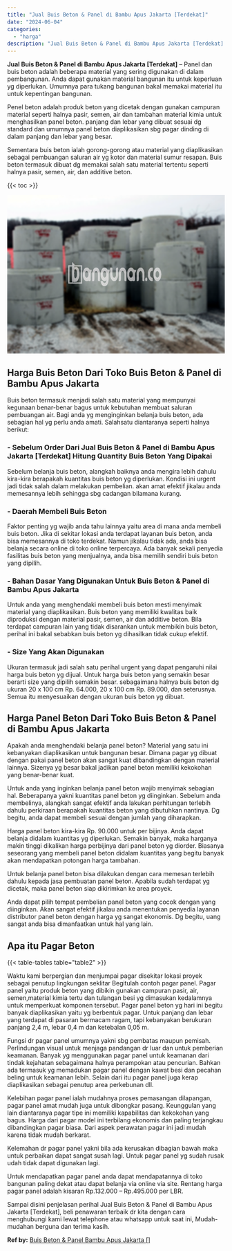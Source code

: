 ```yaml
---
title: "Jual Buis Beton & Panel di Bambu Apus Jakarta [Terdekat]"
date: "2024-06-04"
categories: 
  - "harga"
description: "Jual Buis Beton & Panel di Bambu Apus Jakarta [Terdekat]. Sampai disini penjelasan perihal Jual Buis Beton & Panel di Bambu Apus Jakarta [Terdekat], beli p..."
---
```


**Jual Buis Beton & Panel di Bambu Apus Jakarta \[Terdekat\]** – Panel dan buis beton adalah beberapa material yang sering digunakan di dalam pembangunan. Anda dapat gunakan material bangunan itu untuk keperluan yg diperlukan. Umumnya para tukang bangunan bakal memakai material itu untuk kepentingan bangunan.

Penel beton adalah produk beton yang dicetak dengan gunakan campuran material seperti halnya pasir, semen, air dan tambahan material kimia untuk menghasilkan panel beton. panjang dan lebar yang dibuat sesuai dg standard dan umumnya panel beton diaplikasikan sbg pagar dinding di dalam panjang dan lebar yang besar.

Sementara buis beton ialah gorong-gorong atau material yang diaplikasikan sebagai pembuangan saluran air yg kotor dan material sumur resapan. Buis beton termasuk dibuat dg memakai salah satu material tertentu seperti halnya pasir, semen, air, dan additive beton.

{{< toc >}}

![Jual Buis Beton & Panel di Bambu Apus Jakarta [Terdekat]](/images/jual-panel-buis-beton-murah-52.png)

## Harga Buis Beton Dari Toko Buis Beton & Panel di Bambu Apus Jakarta

Buis beton termasuk menjadi salah satu material yang mempunyai kegunaan benar-benar bagus untuk kebutuhan membuat saluran pembuangan air. Bagi anda yg menginginkan belanja buis beton, ada sebagian hal yg perlu anda amati. Salahsatu diantaranya seperti halnya berikut:

### \- Sebelum Order Dari Jual Buis Beton & Panel di Bambu Apus Jakarta \[Terdekat\] Hitung Quantity Buis Beton Yang Dipakai

Sebelum belanja buis beton, alangkah baiknya anda mengira lebih dahulu kira-kira berapakah kuantitas buis beton yg diperlukan. Kondisi ini urgent jadi tidak salah dalam melakukan pembelian. akan amat efektif jikalau anda memesannya lebih sehingga sbg cadangan bilamana kurang.

### \- Daerah Membeli Buis Beton

Faktor penting yg wajib anda tahu lainnya yaitu area di mana anda membeli buis beton. Jika di sekitar lokasi anda terdapat layanan buis beton, anda bisa memesannya di toko terdekat. Namun jikalau tidak ada, anda bisa belanja secara online di toko online terpercaya. Ada banyak sekali penyedia fasilitas buis beton yang menjualnya, anda bisa memilih sendiri buis beton yang dipilih.

### \- Bahan Dasar Yang Digunakan Untuk Buis Beton & Panel di Bambu Apus Jakarta

Untuk anda yang menghendaki membeli buis beton mesti menyimak material yang diaplikasikan. Buis beton yang memiliki kwalitas baik diproduksi dengan material pasir, semen, air dan additive beton. Bila terdapat campuran lain yang tidak disarankan untuk membikin buis beton, perihal ini bakal sebabkan buis beton yg dihasilkan tidak cukup efektif.

### \- Size Yang Akan Digunakan

Ukuran termasuk jadi salah satu perihal urgent yang dapat pengaruhi nilai harga buis beton yg dijual. Untuk harga buis beton yang semakin besar berarti size yang dipilih semakin besar. sebagaimana halnya buis beton dg ukuran 20 x 100 cm Rp. 64.000, 20 x 100 cm Rp. 89.000, dan seterusnya. Semua itu menyesuaikan dengan ukuran buis beton yg dibuat.

## Harga Panel Beton Dari Toko Buis Beton & Panel di Bambu Apus Jakarta

Apakah anda menghendaki belanja panel beton? Material yang satu ini kebanyakan diaplikasikan untuk bangunan besar. Dimana pagar yg dibuat dengan pakai panel beton akan sangat kuat dibandingkan dengan material lainnya. Sizenya yg besar bakal jadikan panel beton memiliki kekokohan yang benar-benar kuat.

Untuk anda yang inginkan belanja panel beton wajib menyimak sebagian hal. Beberapanya yakni kuantitas panel beton yg diinginkan. Sebelum anda membelinya, alangkah sangat efektif anda lakukan perhitungan terlebih dahulu perkiraan berapakah kuantitas beton yang dibutuhkan nantinya. Dg begitu, anda dapat membeli sesuai dengan jumlah yang diharapkan.

Harga panel beton kira-kira Rp. 90.000 untuk per bijinya. Anda dapat belanja didalam kuantitas yg diperlukan. Semakin banyak, maka harganya makin tinggi dikalikan harga perbijinya dari panel beton yg diorder. Biasanya seseorang yang membeli panel beton didalam kuantitas yang begitu banyak akan mendapatkan potongan harga tambahan.

Untuk belanja panel beton bisa dilakukan dengan cara memesan terlebih dahulu kepada jasa pembuatan panel beton. Apabila sudah terdapat yg dicetak, maka panel beton siap dikirimkan ke area proyek.

Anda dapat pilih tempat pembelian panel beton yang cocok dengan yang diinginkan. Akan sangat efektif jikalau anda menentukan penyedia layanan distributor panel beton dengan harga yg sangat ekonomis. Dg begitu, uang sangat anda bisa dimanfaatkan untuk hal yang lain.

## Apa itu Pagar Beton

{{< table-tables table="table2" >}}

Waktu kami berpergian dan menjumpai pagar disekitar lokasi proyek sebagai penutup lingkungan seklitar Begitulah contoh pagar panel. Pagar panel yaitu produk beton yang dibikin gunakan campuran pasir, air, semen,material kimia tertu dan tulangan besi yg dimasukan kedalamnya untuk memperkuat komponen tersebut. Pagar panel beton yg hari ini begitu banyak diaplikasikan yaitu yg berbentuk pagar. Untuk panjang dan lebar yang terdapat di pasaran bermacam ragam, tapi kebanyakan berukuran panjang 2,4 m, lebar 0,4 m dan ketebalan 0,05 m.

Fungsi dr pagar panel umumnya yakni sbg pembatas maupun pemisah. Perlindungan visual untuk menjaga pandangan dr luar dan untuk pemberian keamanan. Banyak yg menggunakan pagar panel untuk keamanan dari tindak kejahatan sebagaimana halnya perampokan atau pencurian. Bahkan ada termasuk yg memadukan pagar panel dengan kawat besi dan pecahan beling untuk keamanan lebih. Selain dari itu pagar panel juga kerap diaplikasikan sebagai penutup area perkebunan dll.

Kelebihan pagar panel ialah mudahnya proses pemasangan dilapangan, pagar panel amat mudah juga untuk dibongkar pasang. Keunggulan yang lain diantaranya pagar tipe ini memiliki kapabilitas dan kekokohan yang bagus. Harga dari pagar model ini terbilang ekonomis dan paling terjangkau dibandingkan pagar biasa. Dari aspek perawatan pagar ini jadi mudah karena tidak mudah berkarat.

Kelemahan dr pagar panel yakni bila ada kerusakan dibagian bawah maka untuk perbaikan dapat sangat susah lagi. Untuk pagar panel yg sudah rusak udah tidak dapat digunakan lagi.

Untuk mendapatkan pagar panel anda dapat mendapatannya di toko bangunan paling dekat atau dapat belanja via online via site. Rentang harga pagar panel adalah kisaran Rp.132.000 – Rp.495.000 per LBR.

Sampai disini penjelasan perihal Jual Buis Beton & Panel di Bambu Apus Jakarta \[Terdekat\], beli penawaran terbaik dr kita dengan cara menghubungi kami lewat telephone atau whatsapp untuk saat ini, Mudah-mudahan berguna dan terima kasih.

**Ref by:** [Buis Beton & Panel Bambu Apus Jakarta []](https://id.wikipedia.org/wiki/Buis)

